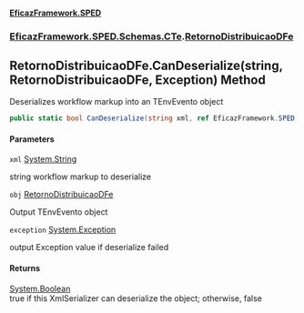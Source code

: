 #### [EficazFramework.SPED](EficazFrameworkSPED.md 'EficazFramework SPED')
### [EficazFramework.SPED.Schemas.CTe](EficazFramework.SPED.Schemas.CTe.md 'EficazFramework.SPED.Schemas.CTe').[RetornoDistribuicaoDFe](EficazFramework.SPED.Schemas.CTe/RetornoDistribuicaoDFe.md 'EficazFramework.SPED.Schemas.CTe.RetornoDistribuicaoDFe')

## RetornoDistribuicaoDFe.CanDeserialize(string, RetornoDistribuicaoDFe, Exception) Method

Deserializes workflow markup into an TEnvEvento object

```csharp
public static bool CanDeserialize(string xml, ref EficazFramework.SPED.Schemas.CTe.RetornoDistribuicaoDFe obj, ref System.Exception exception);
```
#### Parameters

<a name='EficazFramework.SPED.Schemas.CTe.RetornoDistribuicaoDFe.CanDeserialize(string,EficazFramework.SPED.Schemas.CTe.RetornoDistribuicaoDFe,System.Exception).xml'></a>

`xml` [System.String](https://docs.microsoft.com/en-us/dotnet/api/System.String 'System.String')

string workflow markup to deserialize

<a name='EficazFramework.SPED.Schemas.CTe.RetornoDistribuicaoDFe.CanDeserialize(string,EficazFramework.SPED.Schemas.CTe.RetornoDistribuicaoDFe,System.Exception).obj'></a>

`obj` [RetornoDistribuicaoDFe](EficazFramework.SPED.Schemas.CTe/RetornoDistribuicaoDFe.md 'EficazFramework.SPED.Schemas.CTe.RetornoDistribuicaoDFe')

Output TEnvEvento object

<a name='EficazFramework.SPED.Schemas.CTe.RetornoDistribuicaoDFe.CanDeserialize(string,EficazFramework.SPED.Schemas.CTe.RetornoDistribuicaoDFe,System.Exception).exception'></a>

`exception` [System.Exception](https://docs.microsoft.com/en-us/dotnet/api/System.Exception 'System.Exception')

output Exception value if deserialize failed

#### Returns
[System.Boolean](https://docs.microsoft.com/en-us/dotnet/api/System.Boolean 'System.Boolean')  
true if this XmlSerializer can deserialize the object; otherwise, false